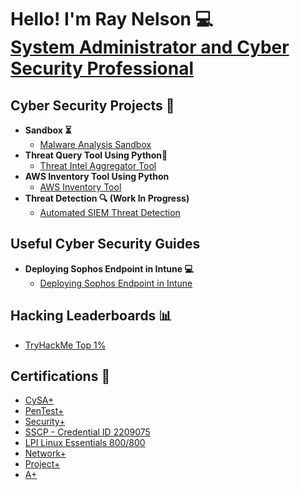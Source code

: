 <h1>Hello! I'm Ray Nelson 💻<br/><a href="https://www.linkedin.com/in/raynelso">System Administrator and Cyber Security Professional</a></h1>

<h2>Cyber Security Projects 📁</h2>

- <b>Sandbox ⏳ </b>
  - [Malware Analysis Sandbox](https://github.com/raydnel/malware-analysis-sandbox)
- <b> Threat Query Tool Using Python📑 </b>
  - [Threat Intel Aggregator Tool](https://github.com/raydnel/threat_intel_aggregator)
- <b> AWS Inventory Tool Using Python</b>
  - [AWS Inventory Tool](https://github.com/raydnel/aws_inventory_tool)
- <b> Threat Detection 🔍 (Work In Progress) </b>
  - [Automated SIEM Threat Detection](https://github.com/raydnel/ASTD)

<h2>Useful Cyber Security Guides</h2>

- <b> Deploying Sophos Endpoint in Intune  💻 </b>
  - [Deploying Sophos Endpoint in Intune](https://github.com/raydnel/sophos_intune_deploy)

<h2>Hacking Leaderboards 📊</h2>

- [TryHackMe Top 1%](https://tryhackme.com/p/raydud)

<h2>Certifications 🔨 </h2>

- [CySA+](https://www.credly.com/badges/b6255f6b-3988-4e40-a9b0-af24d5f43c63/linked_in_profile)
- [PenTest+](https://credly.com/badges/ad71c63d-d8b3-4266-9d6d-bd73c1fd246f/linked_in_profile)
- [Security+](https://www.credly.com/badges/d332c594-cc4d-41e0-9c31-c7db6eccd118/linked_in_profile)
- [SSCP - Credential ID 2209075](https://github.com/raydnel/raydnel)
- [LPI Linux Essentials 800/800](https://cs.lpi.org/caf/Xamman/certification/verify/LPI000616129/n77eprbfck)
- [Network+](https://www.credly.com/badges/28b3c518-21ee-4969-ab7c-d51483b9b2c2/linked_in_profile)
- [Project+](https://www.credly.com/badges/81eb81ac-c673-41ef-a793-06056a1854ca/linked_in_profile)
- [A+](https://www.credly.com/badges/8e514bdb-118b-4be6-8fcc-516e6ff6133c/linked_in_profile)
